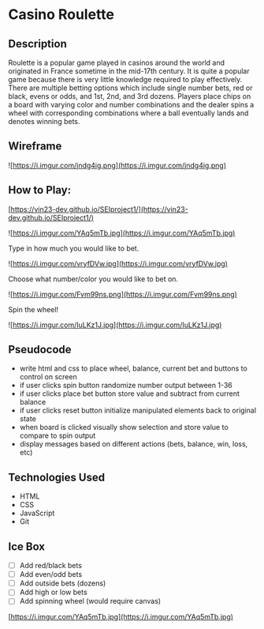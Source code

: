 # Casino Roulette

## Description

Roulette is a popular game played in casinos around the world and originated in France sometime in the mid-17th century. It is quite a popular game because there is very little knowledge required to play effectively. There are multiple betting options which include single number bets, red or black, evens or odds, and 1st, 2nd, and 3rd dozens. Players place chips on a board with varying color and number combinations and the dealer spins a wheel with corresponding combinations where a ball eventually lands and denotes winning bets.

## Wireframe

![https://i.imgur.com/jndg4ig.png](https://i.imgur.com/jndg4ig.png)

## How to Play:

[https://vin23-dev.github.io/SEIproject1/](https://vin23-dev.github.io/SEIproject1/)

![https://i.imgur.com/YAq5mTb.jpg](https://i.imgur.com/YAq5mTb.jpg)

Type in how much you would like to bet.

![https://i.imgur.com/vryfDVw.jpg](https://i.imgur.com/vryfDVw.jpg)

Choose what number/color you would like to bet on.

![https://i.imgur.com/Fvm99ns.png](https://i.imgur.com/Fvm99ns.png)

Spin the wheel!

![https://i.imgur.com/IuLKz1J.jpg](https://i.imgur.com/IuLKz1J.jpg)

## Pseudocode

- write html and css to place wheel, balance, current bet and buttons to control on screen
- if user clicks spin button randomize number output between 1-36
- if user clicks place bet button store value and subtract from current balance
- if user clicks reset button initialize manipulated elements back to original state
- when board is clicked visually show selection and store value to compare to spin output
- display messages based on different actions (bets, balance, win, loss, etc)

## Technologies Used

- HTML
- CSS
- JavaScript
- Git

## Ice Box

- [ ]  Add red/black bets
- [ ]  Add even/odd bets
- [ ]  Add outside bets (dozens)
- [ ]  Add high or low bets
- [ ]  Add spinning wheel (would require canvas)

[https://i.imgur.com/YAq5mTb.jpg](https://i.imgur.com/YAq5mTb.jpg)
